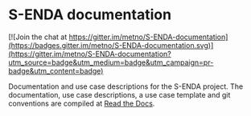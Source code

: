 # S-ENDA documentation

[![Join the chat at https://gitter.im/metno/S-ENDA-documentation](https://badges.gitter.im/metno/S-ENDA-documentation.svg)](https://gitter.im/metno/S-ENDA-documentation?utm_source=badge&utm_medium=badge&utm_campaign=pr-badge&utm_content=badge)

Documentation and use case descriptions for the S-ENDA project. The documentation, use case descriptions, a use case template and git conventions are compiled at [Read the Docs](https://s-enda-documentation.readthedocs.io/en/latest/).
